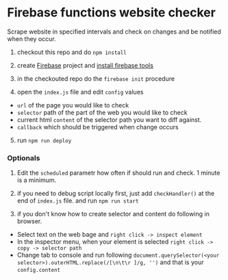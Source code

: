 # Firebase functions website checker
Scrape website in specified intervals and check on changes and be notified when they occur. 

1) checkout this repo and do `npm install`

2) create [Firebase](https://firebase.com) project and [install firebase tools](https://firebase.google.com/docs/cli#install-cli-mac-linux) 
3) in the checkouted repo do the `firebase init` procedure
4) open the `index.js` file and edit `config` values

  * `url` of the page you would like to check 
  * `selector` path of the part of the web you would like to check
  * current html `content` of the selector path you want to diff against.
  * `callback` which should be triggered when change occurs

5) run `npm run deploy`

### Optionals 

1) Edit the `scheduled` parametr how often if should run and check. 1 minute is a minimum. 

2) if you need to debug script locally first, just add `checkHandler()` at the end of `index.js` file. and run `npm run start`

3) if you don't know how to create selector and content do following in browser. 
  
  * Select text on the web bage and `right click -> inspect element` 
  * In the inspector menu, when your element is selected `right click -> copy -> selector path`
  * Change tab to console and run following `document.querySelector(<your selector>).outerHTML.replace(/[\n\t\r ]/g, '')` and that is your `config.content`
  